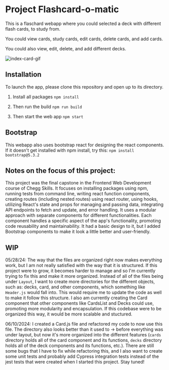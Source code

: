 # Project Flashcard-o-matic

This is a flaschard webapp where you could selected a deck with different flash cards, to study from.

You could view cards, study cards, edit cards, delete cards, and add cards.

You could also view, edit, delete, and add different decks.

![index-card-gif](build/flashcards.gif)

## Installation
To launch the app, please clone this repository and open up to its directory.

1. Install all packages
```npm install```

2. Then run the build
```npm run build```

3. Then start the web app
```npm start```

## Bootstrap
This webapp also uses bootstrap react for designing the react components. If it doesn't get installed with npm install, try this:
```npm install bootstrap@5.3.2```

## Notes on the focus of this project:
This project was the final capstone in the Frontend Web Development course of Chegg Skills. It focuses on installing packages using npm, running tests from command line, writing react function components, creating routes (including nested routes) using react router, using hooks, utilizing React's state and props for managing and passing data, integrating API endpoints to fetch and update, and error handling. It uses a modular approach with separate components for different functionalities. Each component handles a specific aspect of the app's functionality, promoting code reusability and maintainability. It had a basic design to it, but I added Bootstrap components to make it look a little better and user-friendly.

## WIP
05/28/24: The way that the files are organized right now makes everything work, but I am not really satisfied with the way that it is structured. If this project were to grow, it becomes harder to manage and so I'm currently trying to fix this and make it more organized. Instead of all of the files being under `Layout`, I want to create more directories for the different objects, such as: decks, card, and other components, which something like `Header.js` would fall into. This would require me to update the code as well to make it follow this structure. I also am currently creating the Card component that other components like CardsList and Decks could use, promoting more modularity and encapsulation. If this codebase were to be organized this way, it would be more scalable and stuctured.

06/10/2024: I created a Card.js file and refactored my code to now use this file. The directory also looks better than it used to -> before everything was under layout, but now it's more organized into the different features (`cards` directory holds all of the card component and its functions, `decks` directory holds all of the deck components and its functions, etc.). There are still some bugs that I have to fix while refactoring this, and I also want to create some unit tests and probably add Cypress integration tests instead of the jest tests that were created when I started this project. Stay tuned!

